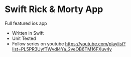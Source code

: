 # Swift Rick & Morty App

Full featured ios app 

- Written in Swift
- Unit Tested
- Follow series on youtube https://youtube.com/playlist?list=PL5PR3UyfTWvdl4Ya_2veOB6TM16FXuv4y
